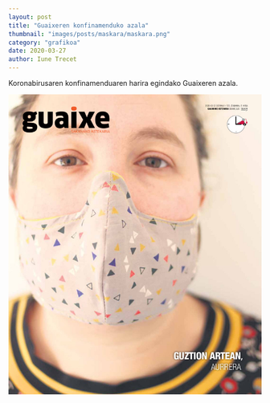 ```yaml
---
layout: post
title: "Guaixeren konfinamenduko azala"
thumbnail: "images/posts/maskara/maskara.png"
category: "grafikoa"
date: 2020-03-27
author: Iune Trecet
---
```


Koronabirusaren konfinamenduaren harira egindako Guaixeren azala.

<img src="/images/posts/maskara/maskara.jpg" alt="Maskararen azala">
